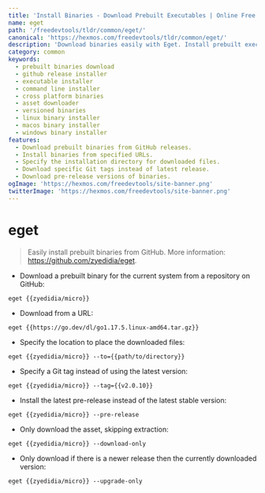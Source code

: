 ```yaml
---
title: 'Install Binaries - Download Prebuilt Executables | Online Free DevTools by Hexmos'
name: eget
path: '/freedevtools/tldr/common/eget/'
canonical: 'https://hexmos.com/freedevtools/tldr/common/eget/'
description: 'Download binaries easily with Eget. Install prebuilt executables from GitHub repositories. Free online tool, no registration required.'
category: common
keywords:
  - prebuilt binaries download
  - github release installer
  - executable installer
  - command line installer
  - cross platform binaries
  - asset downloader
  - versioned binaries
  - linux binary installer
  - macos binary installer
  - windows binary installer
features:
  - Download prebuilt binaries from GitHub releases.
  - Install binaries from specified URLs.
  - Specify the installation directory for downloaded files.
  - Download specific Git tags instead of latest release.
  - Download pre-release versions of binaries.
ogImage: 'https://hexmos.com/freedevtools/site-banner.png'
twitterImage: 'https://hexmos.com/freedevtools/site-banner.png'
---
```


# eget

> Easily install prebuilt binaries from GitHub.
> More information: <https://github.com/zyedidia/eget>.

- Download a prebuilt binary for the current system from a repository on GitHub:

`eget {{zyedidia/micro}}`

- Download from a URL:

`eget {{https://go.dev/dl/go1.17.5.linux-amd64.tar.gz}}`

- Specify the location to place the downloaded files:

`eget {{zyedidia/micro}} --to={{path/to/directory}}`

- Specify a Git tag instead of using the latest version:

`eget {{zyedidia/micro}} --tag={{v2.0.10}}`

- Install the latest pre-release instead of the latest stable version:

`eget {{zyedidia/micro}} --pre-release`

- Only download the asset, skipping extraction:

`eget {{zyedidia/micro}} --download-only`

- Only download if there is a newer release then the currently downloaded version:

`eget {{zyedidia/micro}} --upgrade-only`
